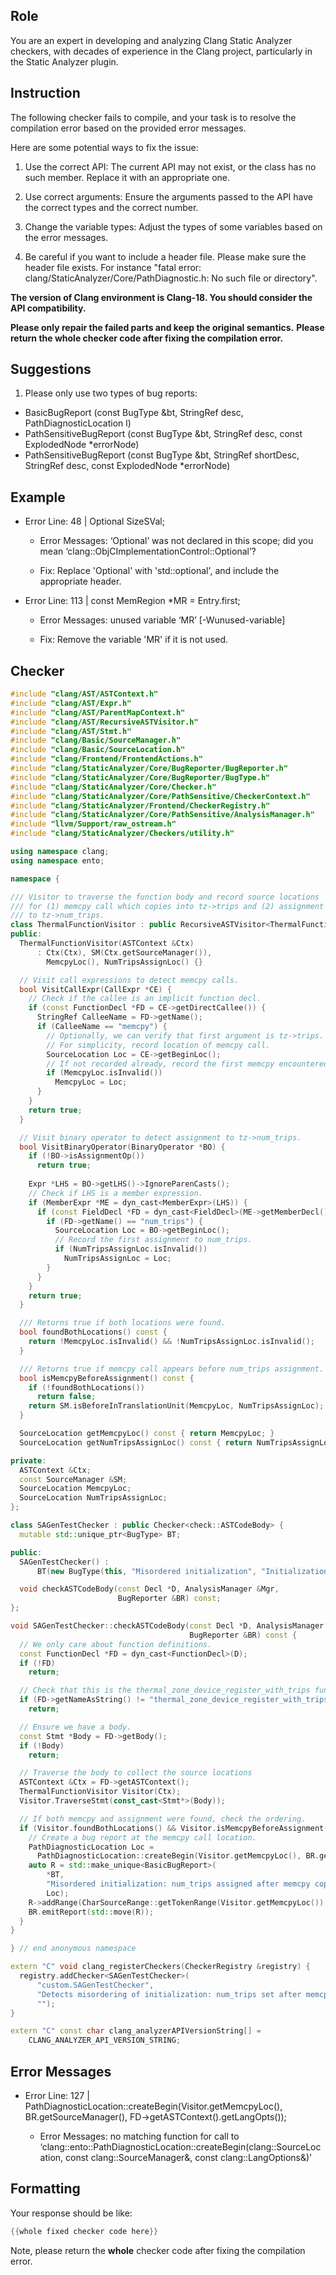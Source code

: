 ## Role

You are an expert in developing and analyzing Clang Static Analyzer checkers, with decades of experience in the Clang project, particularly in the Static Analyzer plugin.

## Instruction

The following checker fails to compile, and your task is to resolve the compilation error based on the provided error messages.

Here are some potential ways to fix the issue:

1. Use the correct API: The current API may not exist, or the class has no such member. Replace it with an appropriate one.

2. Use correct arguments: Ensure the arguments passed to the API have the correct types and the correct number.

3. Change the variable types: Adjust the types of some variables based on the error messages.

4. Be careful if you want to include a header file. Please make sure the header file exists. For instance "fatal error: clang/StaticAnalyzer/Core/PathDiagnostic.h: No such file or directory".

**The version of Clang environment is Clang-18. You should consider the API compatibility.**

**Please only repair the failed parts and keep the original semantics.**
**Please return the whole checker code after fixing the compilation error.**

## Suggestions

1. Please only use two types of bug reports:
  - BasicBugReport (const BugType &bt, StringRef desc, PathDiagnosticLocation l)
  - PathSensitiveBugReport (const BugType &bt, StringRef desc, const ExplodedNode *errorNode)
  - PathSensitiveBugReport (const BugType &bt, StringRef shortDesc, StringRef desc, const ExplodedNode *errorNode)

## Example

- Error Line: 48 |   Optional<DefinedOrUnknownSVal> SizeSVal; 

  - Error Messages: ‘Optional’ was not declared in this scope; did you mean ‘clang::ObjCImplementationControl::Optional’? 

  - Fix: Replace 'Optional<DefinedOrUnknownSVal>' with 'std::optional<DefinedOrUnknownSVal>', and include the appropriate header. 

- Error Line: 113 |     const MemRegion *MR = Entry.first;

    - Error Messages: unused variable ‘MR’ [-Wunused-variable]

    - Fix: Remove the variable 'MR' if it is not used.

## Checker

```cpp
#include "clang/AST/ASTContext.h"
#include "clang/AST/Expr.h"
#include "clang/AST/ParentMapContext.h"
#include "clang/AST/RecursiveASTVisitor.h"
#include "clang/AST/Stmt.h"
#include "clang/Basic/SourceManager.h"
#include "clang/Basic/SourceLocation.h"
#include "clang/Frontend/FrontendActions.h"
#include "clang/StaticAnalyzer/Core/BugReporter/BugReporter.h"
#include "clang/StaticAnalyzer/Core/BugReporter/BugType.h"
#include "clang/StaticAnalyzer/Core/Checker.h"
#include "clang/StaticAnalyzer/Core/PathSensitive/CheckerContext.h"
#include "clang/StaticAnalyzer/Frontend/CheckerRegistry.h"
#include "clang/StaticAnalyzer/Core/PathSensitive/AnalysisManager.h"
#include "llvm/Support/raw_ostream.h"
#include "clang/StaticAnalyzer/Checkers/utility.h"

using namespace clang;
using namespace ento;

namespace {

/// Visitor to traverse the function body and record source locations
/// for (1) memcpy call which copies into tz->trips and (2) assignment
/// to tz->num_trips.
class ThermalFunctionVisitor : public RecursiveASTVisitor<ThermalFunctionVisitor> {
public:
  ThermalFunctionVisitor(ASTContext &Ctx)
      : Ctx(Ctx), SM(Ctx.getSourceManager()),
        MemcpyLoc(), NumTripsAssignLoc() {}

  // Visit call expressions to detect memcpy calls.
  bool VisitCallExpr(CallExpr *CE) {
    // Check if the callee is an implicit function decl.
    if (const FunctionDecl *FD = CE->getDirectCallee()) {
      StringRef CalleeName = FD->getName();
      if (CalleeName == "memcpy") {
        // Optionally, we can verify that first argument is tz->trips.
        // For simplicity, record location of memcpy call.
        SourceLocation Loc = CE->getBeginLoc();
        // If not recorded already, record the first memcpy encountered.
        if (MemcpyLoc.isInvalid())
          MemcpyLoc = Loc;
      }
    }
    return true;
  }

  // Visit binary operator to detect assignment to tz->num_trips.
  bool VisitBinaryOperator(BinaryOperator *BO) {
    if (!BO->isAssignmentOp())
      return true;
  
    Expr *LHS = BO->getLHS()->IgnoreParenCasts();
    // Check if LHS is a member expression.
    if (MemberExpr *ME = dyn_cast<MemberExpr>(LHS)) {
      if (const FieldDecl *FD = dyn_cast<FieldDecl>(ME->getMemberDecl())) {
        if (FD->getName() == "num_trips") {
          SourceLocation Loc = BO->getBeginLoc();
          // Record the first assignment to num_trips.
          if (NumTripsAssignLoc.isInvalid())
            NumTripsAssignLoc = Loc;
        }
      }
    }
    return true;
  }

  /// Returns true if both locations were found.
  bool foundBothLocations() const {
    return !MemcpyLoc.isInvalid() && !NumTripsAssignLoc.isInvalid();
  }

  /// Returns true if memcpy call appears before num_trips assignment.
  bool isMemcpyBeforeAssignment() const {
    if (!foundBothLocations())
      return false;
    return SM.isBeforeInTranslationUnit(MemcpyLoc, NumTripsAssignLoc);
  }

  SourceLocation getMemcpyLoc() const { return MemcpyLoc; }
  SourceLocation getNumTripsAssignLoc() const { return NumTripsAssignLoc; }

private:
  ASTContext &Ctx;
  const SourceManager &SM;
  SourceLocation MemcpyLoc;
  SourceLocation NumTripsAssignLoc;
};

class SAGenTestChecker : public Checker<check::ASTCodeBody> {
  mutable std::unique_ptr<BugType> BT;

public:
  SAGenTestChecker() :
      BT(new BugType(this, "Misordered initialization", "Initialization Order")) {}

  void checkASTCodeBody(const Decl *D, AnalysisManager &Mgr,
                        BugReporter &BR) const;
};

void SAGenTestChecker::checkASTCodeBody(const Decl *D, AnalysisManager &Mgr,
                                        BugReporter &BR) const {
  // We only care about function definitions.
  const FunctionDecl *FD = dyn_cast<FunctionDecl>(D);
  if (!FD)
    return;

  // Check that this is the thermal_zone_device_register_with_trips function.
  if (FD->getNameAsString() != "thermal_zone_device_register_with_trips")
    return;

  // Ensure we have a body.
  const Stmt *Body = FD->getBody();
  if (!Body)
    return;

  // Traverse the body to collect the source locations
  ASTContext &Ctx = FD->getASTContext();
  ThermalFunctionVisitor Visitor(Ctx);
  Visitor.TraverseStmt(const_cast<Stmt*>(Body));

  // If both memcpy and assignment were found, check the ordering.
  if (Visitor.foundBothLocations() && Visitor.isMemcpyBeforeAssignment()) {
    // Create a bug report at the memcpy call location.
    PathDiagnosticLocation Loc =
      PathDiagnosticLocation::createBegin(Visitor.getMemcpyLoc(), BR.getSourceManager(), FD->getASTContext().getLangOpts());
    auto R = std::make_unique<BasicBugReport>(
        *BT,
        "Misordered initialization: num_trips assigned after memcpy copying to trips buffer",
        Loc);
    R->addRange(CharSourceRange::getTokenRange(Visitor.getMemcpyLoc()).getAsRange());
    BR.emitReport(std::move(R));
  }
}

} // end anonymous namespace

extern "C" void clang_registerCheckers(CheckerRegistry &registry) {
  registry.addChecker<SAGenTestChecker>(
      "custom.SAGenTestChecker", 
      "Detects misordering of initialization: num_trips set after memcpy",
      "");
}

extern "C" const char clang_analyzerAPIVersionString[] =
    CLANG_ANALYZER_API_VERSION_STRING;

```

## Error Messages 

- Error Line: 127 |       PathDiagnosticLocation::createBegin(Visitor.getMemcpyLoc(), BR.getSourceManager(), FD->getASTContext().getLangOpts());

	- Error Messages: no matching function for call to ‘clang::ento::PathDiagnosticLocation::createBegin(clang::SourceLocation, const clang::SourceManager&, const clang::LangOptions&)’



## Formatting 

Your response should be like: 

```cpp
{{whole fixed checker code here}}
```

Note, please return the **whole** checker code after fixing the compilation error.